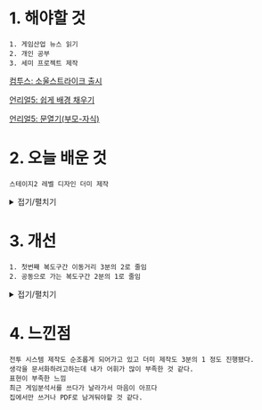 # 1. 해야할 것
```
1. 게임산업 뉴스 읽기 
2. 개인 공부
3. 세미 프로젝트 제작 
```
[컴투스: 소울스트라이크 출시](https://www.gamemeca.com/view.php?gid=1743005)

[언리얼5: 쉽게 배경 채우기](https://www.youtube.com/watch?v=T1F__0-AsZk)

[언리얼5: 문열기(부모-자식)](https://www.youtube.com/watch?v=4KlQCaSmJCc&t=314s)

# 2. 오늘 배운 것
```
스테이지2 레벨 디자인 더미 제작
```
<details>
<summary>접기/펼치기</summary>


1. 더미 제작
```
초안에 기초하여 레벨을 제작했다.
```
![image](https://github.com/JM94Ent/TIL-WIL/assets/143363550/0ed6927a-d86d-45ba-8561-b3e4837adb58)

![image](https://github.com/JM94Ent/TIL-WIL/assets/143363550/af987f04-561a-4535-823f-a68b670d281f)

****

2. 색깔별 표시
```
몬스터 배치 및 세이브포인트를 표시하기위해 색깔 머티리얼을 추가했다.
```
적

![image](https://github.com/JM94Ent/TIL-WIL/assets/143363550/4c4aef1d-1401-4251-8860-c7d02dfb521c)

세이브 포인트

![image](https://github.com/JM94Ent/TIL-WIL/assets/143363550/71d6391f-98ae-4f74-a3df-e6d8cdcd3bcc)


기믹 작동

![image](https://github.com/JM94Ent/TIL-WIL/assets/143363550/2ab9ad06-d876-46a9-9269-02bb55bb1895)


</details>



# 3. 개선
```
1. 첫번째 복도구간 이동거리 3분의 2로 줄임
2. 공동으로 가는 복도구간 2분의 1로 줄임
```
<details>
<summary>접기/펼치기</summary>

1. 복도구간 이동거리 조절

![image](https://github.com/JM94Ent/TIL-WIL/assets/143363550/f9a674c7-34cb-4ef5-a526-acdf3aee64f1)

![image](https://github.com/JM94Ent/TIL-WIL/assets/143363550/320748f0-5c37-4ca5-8d2a-3d6cc3050a33)

****

2. 공동으로 가는 복도구간 조절

![image](https://github.com/JM94Ent/TIL-WIL/assets/143363550/b65b05a6-2238-4854-a65e-3cdce7c70fae)

![image](https://github.com/JM94Ent/TIL-WIL/assets/143363550/65672129-a476-4cb7-aeae-8fd561988b7f)

</details>



# 4. 느낀점
```
전투 시스템 제작도 순조롭게 되어가고 있고 더미 제작도 3분의 1 정도 진행됐다.
생각을 문서화하려고하는데 내가 어휘가 많이 부족한 것 같다.
표현이 부족한 느낌
최근 게임분석서를 쓰다가 날라가서 마음이 아프다
집에서만 쓰거나 PDF로 남겨둬야할 것 같다.
```


